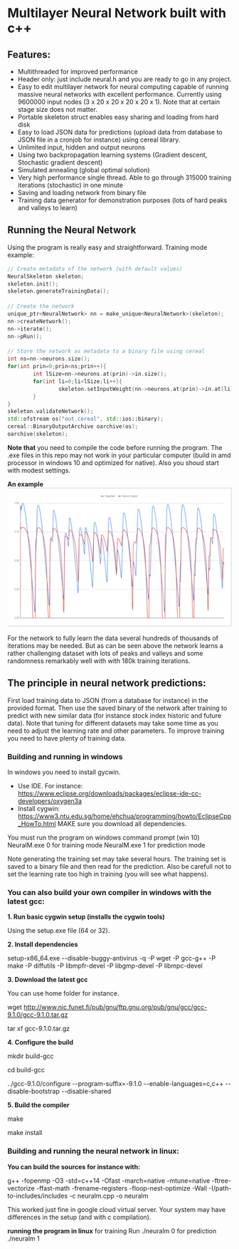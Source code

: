 # Multilayer Neural Network built with c++

## Features:
- Multithreaded for improved performance
- Header only: just include neural.h and you are ready to go in any project. 
- Easy to edit multilayer network for neural computing capable of running massive neural networks with excellent performance. Currently using 9600000 input nodes   (3 x 20 x 20 x 20 x 20 x 1). Note that at certain stage size does not matter. 
- Portable skeleton struct enables easy sharing and loading from hard disk
- Easy to load JSON data for predictions (upload data from database to JSON file in a cronjob for instance) using cereal library.  
- Unlimited input, hidden and output neurons
- Using two backpropagation learning systems (Gradient descent, Stochastic gradient descent)
- Simulated annealing (global optimal solution)
- Very high performance single thread. Able to go through 315000 training iterations (stochastic) in one minute
- Saving and loading network from binary file
- Training data generator for demonstration purposes (lots of hard peaks and valleys to learn)

## Running the Neural Network
Using the program is really easy and straightforward. Training mode example:  

```c++
// Create metadata of the network (with default values)
NeuralSkeleton skeleton;
skeleton.init();
skeleton.generateTrainingData();

// Create the network
unique_ptr<NeuralNetwork> nn = make_unique<NeuralNetwork>(skeleton);
nn->createNetwork();
nn->iterate();
nn->pRun();

// Store the network as metadata to a binary file using cereal
int ns=nn->neurons.size();
for(int prin=0;prin<ns;prin++){
		int lSize=nn->neurons.at(prin)->in.size();
		for(int li=0;li<lSize;li++){
				skeleton.setInputWeight(nn->neurons.at(prin)->in.at(li)->weight);
		}
}
skeleton.validateNetwork();
std::ofstream os("out.cereal", std::ios::binary);
cereal::BinaryOutputArchive oarchive(os);
oarchive(skeleton);

```
**Note that** you need to compile the code before running the program. The .exe files in this repo may not work in your particular computer (build in amd processor in windows 10 and optimized for native). Also you shoud start with modest settings.

**An example**
![neural network result](https://raw.githubusercontent.com/Lauri1010/NeuralNetworkML/master/trained.png)

For the network to fully learn the data several hundreds of thousands of iterations may be needed. But as can be seen above the network learns a rather challenging dataset with lots of peaks and valleys and some randomness remarkably well with with 180k training iterations. 


## The principle in neural network predictions: 
First load training data to JSON (from a database for instance) in the provided format. Then use the saved binary of the network after training to predict with new similar data (for instance stock index historic and future data). 
Note that tuning for different datasets may take some time as you need to adjust the learning rate and other parameters. To improve training you need to have plenty of training data. 

### Building and running in windows
In windows you need to install gycwin. 
- Use IDE. For instance: https://www.eclipse.org/downloads/packages/eclipse-ide-cc-developers/oxygen3a
- Install cygwin: https://www3.ntu.edu.sg/home/ehchua/programming/howto/EclipseCpp_HowTo.html
  MAKE sure you download all dependencies.
  
You must run the program on windows command prompt (win 10)
NeuralM.exe 0 for training mode
NeuralM.exe 1 for prediction mode

Note generating the training set may take several hours. The training set is saved to a binary file and then read for the prediction. Also be carefull not to set the learning rate too high in training (you will see what happens). 
  
### You can also build your own compiler in windows with the latest gcc:
**1. Run basic cygwin setup (installs the cygwin tools)**

Using the setup.exe file (64 or 32). 

**2. Install dependencies**

setup-x86_64.exe --disable-buggy-antivirus -q -P wget -P gcc-g++ -P make -P diffutils -P libmpfr-devel -P libgmp-devel -P libmpc-devel

**3. Download the latest gcc**

You can use home folder for instance.

wget http://www.nic.funet.fi/pub/gnu/ftp.gnu.org/pub/gnu/gcc/gcc-9.1.0/gcc-9.1.0.tar.gz 

tar xf gcc-9.1.0.tar.gz

**4. Configure the build**

mkdir build-gcc

cd build-gcc

../gcc-9.1.0/configure --program-suffix=-9.1.0 --enable-languages=c,c++ --disable-bootstrap --disable-shared

**5. Build the compiler**

make

make install

### Building and running the neural network in linux:
**You can build the sources for instance with:**

g++ -fopenmp -O3 -std=c++14 -Ofast -march=native -mtune=native -ftree-vectorize -ffast-math -frename-registers -floop-nest-optimize -Wall -I/path-to-includes/includes -c neuralm.cpp -o neuralm

This worked just fine in google cloud virtual server. Your system may have differences in the setup (and with c compilation).  

**running the program in linux**
for training
Run ./neuralm 0 
for prediction
./neuralm 1 


